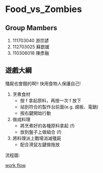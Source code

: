 # Food_vs_Zombies

## Group Mambers

1. 111703040 游宗諺
2. 112703025 蘇歆媛
3. 110306018 陳彥融

## 遊戲大綱

殭屍也會餓的啊!! 快用食物人保護自己!

1. 烹煮食材
    - 按 f 拿起原料，再按一次 f 放下
    - 站到符合的製作台前面(e.g. 覘板、電鍋)
    - 按右鍵開始行動
2. 做成料理
    - 將烹煮好的各種原料拿起 (f)
    - 放到盤子上做組合 (f)
3. 將料理派上戰場消滅殭屍
    - 配合滑鼠左鍵做拖放

流程圖:

[work flow](https://lucid.app/lucidchart/876a7f8c-c1a8-438e-9550-ee6387eb9d50/edit?invitationId=inv_0bd22830-a199-4103-828c-2af9cdf2d3dd&page=0_0#)